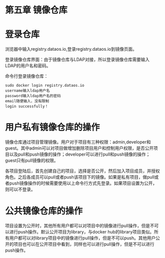 # 第五章 镜像仓库

# 登录仓库

浏览器中输入registry.dataos.io,登录registry.dataos.io到镜像页面。

登录镜像仓库界面：由于镜像仓库与LDAP对接，所以登录镜像仓库需要输入LDAP的用户名和密码。

命令行登录镜像仓库：

    sudo docker login registry.dataos.io
    username输入ldap用户名
    password输入ldap用户名的密码
    email随便输入，没有限制
    login successfully！

# 用户私有镜像仓库的操作

镜像仓库通过项目管理镜像。用户对于项目有三种权限：admin,developer和guest。其中admin可以对项目做增加删除项目用户和控制用户权限，是否公开项目以及pull和push镜像的操作；developer可以进行pull和push镜像的操作；guest只有pull镜像的权限。


各项目登陆后，首先创建自己的项目，选择是否公开，然后加入项目成员，并授权角色。之后各成员可以pull或者push该项目下的镜像。如果是私有项目，做pull或者push镜像操作的时候需要使用以上命令行方式先登录。如果项目设置为公开，则可以不登录。

# 公共镜像仓库的操作

项目设置为公开时，其他所有用户都可以对项目中的镜像进行pull操作，但是不可以进行push操作。默认公开项目为library，与docker hub的library项目类似。所有用户都可以对library项目中的镜像进行pull操作，但是不可以push。其他用户公开的项目也可以在公开项目中看到，同样也可以进行pull操作，但是不可以进行push操作。

